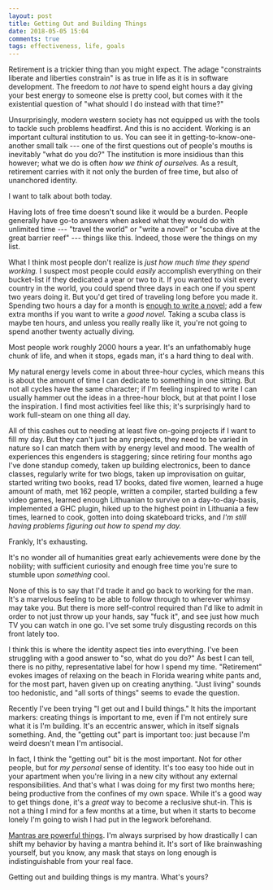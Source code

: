 ```yaml
---
layout: post
title: Getting Out and Building Things
date: 2018-05-05 15:04
comments: true
tags: effectiveness, life, goals
---
```


Retirement is a trickier thing than you might expect. The adage "constraints
liberate and liberties constrain" is as true in life as it is in software
development. The freedom to *not* have to spend eight hours a day giving your
best energy to someone else is pretty cool, but comes with it the existential
question of "what should I do instead with that time?"

Unsurprisingly, modern western society has not equipped us with the tools to
tackle such problems headfirst. And this is no accident. Working is an important
cultural institution to us. You can see it in getting-to-know-one-another small
talk --- one of the first questions out of people's mouths is inevitably "what
do you do?" The institution is more insidious than this however; what we do is
often *how we think of ourselves.* As a result, retirement carries with it not
only the burden of free time, but also of unanchored identity.

I want to talk about both today.

Having lots of free time doesn't sound like it would be a burden. People
generally have go-to answers when asked what they would do with unlimited time
--- "travel the world" or "write a novel" or "scuba dive at the great barrier
reef" --- things like this. Indeed, those were the things on my list.

What I think most people don't realize is *just how much time they spend
working.* I suspect most people could *easily* accomplish everything on their
bucket-list if they dedicated a year or two to it. If you wanted to visit every
country in the world, you could spend three days in each one if you spent two
years doing it. But you'd get tired of traveling long before you made it.
Spending two hours a day for a month is [enough to write a novel][nanowrimo];
add a few extra months if you want to write a *good novel.* Taking a scuba class
is maybe ten hours, and unless you really really like it, you're not going to
spend another twenty actually diving.

[nanowrimo]: /blog/nanowrimo-postmortem/

Most people work roughly 2000 hours a year. It's an unfathomably huge chunk of
life, and when it stops, egads man, it's a hard thing to deal with.

My natural energy levels come in about three-hour cycles, which means this is
about the amount of time I can dedicate to something in one sitting. But not all
cycles have the same character; if I'm feeling inspired to write I can usually
hammer out the ideas in a three-hour block, but at that point I lose the
inspiration. I find most activities feel like this; it's surprisingly hard to
work full-steam on one thing all day.

All of this cashes out to needing at least five on-going projects if I want to
fill my day. But they can't just be any projects, they need to be varied in
nature so I can match them with by energy level and mood. The wealth of
experiences this engenders is staggering; since retiring four months ago I've
done standup comedy, taken up building electronics, been to dance classes,
regularly write for two blogs, taken up improvisation on guitar, started writing
two books, read 17 books, dated five women, learned a huge amount of math, met
162 people, written a compiler, started building a few video games, learned
enough Lithuanian to survive on a day-to-day-basis, implemented a GHC plugin,
hiked up to the highest point in Lithuania a few times, learned to cook, gotten
into doing skateboard tricks, and *I'm still having problems figuring out how to
spend my day.*

Frankly, It's exhausting.

It's no wonder all of humanities great early achievements were done by the
nobility; with sufficient curiosity and enough free time you're sure to stumble
upon *something* cool.

None of this is to say that I'd trade it and go back to working for the man.
It's a marvelous feeling to be able to follow through to wherever whimsy may
take you. But there is more self-control required than I'd like to admit in
order to not just throw up your hands, say "fuck it", and see just how much TV
you can watch in one go. I've set some truly disgusting records on this front
lately too.

I think this is where the identity aspect ties into everything. I've been
struggling with a good answer to "so, what do you do?" As best I can tell, there
is no pithy, representative label for how I spend my time. "Retirement" evokes
images of relaxing on the beach in Florida wearing white pants and, for the most
part, haven given up on creating anything. "Just living" sounds too hedonistic,
and "all sorts of things" seems to evade the question.

Recently I've been trying "I get out and I build things." It hits the important
markers: creating things is important to me, even if I'm not entirely sure what
it is I'm building. It's an eccentric answer, which in itself signals something.
And, the "getting out" part is important too: just because I'm weird doesn't
mean I'm antisocial.

In fact, I think the "getting out" bit is the most important. Not
for other people, but for *my personal* sense of identity. It's too easy too
hide out in your apartment when you're living in a new city without any external
responsibilities. And that's what I was doing for my first two months here;
being productive from the confines of my own space. While it's a good way to get
things done, it's a *great* way to become a reclusive shut-in. This is not a
thing I mind for a few months at a time, but when it starts to become lonely I'm
going to wish I had put in the legwork beforehand.

[Mantras are powerful things][quit]. I'm always surprised by how drastically I
can shift my behavior by having a mantra behind it. It's sort of like
brainwashing yourself, but you know, any mask that stays on long enough is
indistinguishable from your real face.

[quit]: /blog/why-i-quit/

Getting out and building things is my mantra. What's yours?

